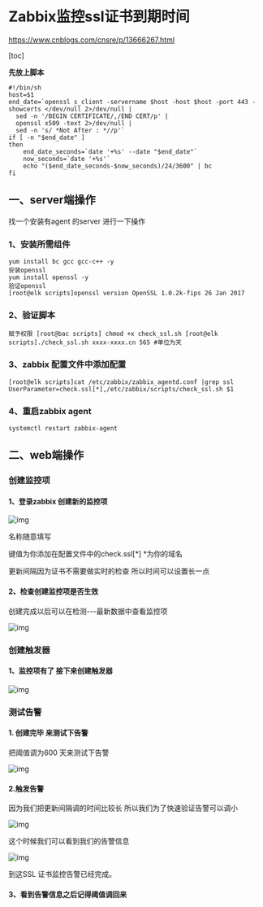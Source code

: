 # Zabbix监控ssl证书到期时间 

https://www.cnblogs.com/cnsre/p/13666267.html

[toc]

**先放上脚本**





```
#!/bin/sh
host=$1
end_date=`openssl s_client -servername $host -host $host -port 443 -showcerts </dev/null 2>/dev/null |
  sed -n '/BEGIN CERTIFICATE/,/END CERT/p' |
  openssl x509 -text 2>/dev/null |
  sed -n 's/ *Not After : *//p'`
if [ -n "$end_date" ]
then
    end_date_seconds=`date '+%s' --date "$end_date"`
    now_seconds=`date '+%s'`
    echo "($end_date_seconds-$now_seconds)/24/3600" | bc
fi
```



 

## 一、server端操作

找一个安装有agent 的server 进行一下操作

### 1、安装所需组件





```
yum install bc gcc gcc-c++ -y
安装openssl
yum install openssl -y
验证openssl
[root@elk scripts]openssl version OpenSSL 1.0.2k-fips 26 Jan 2017
```



 

### 2、验证脚本



```
赋予权限 [root@bac scripts] chmod +x check_ssl.sh [root@elk scripts]./check_ssl.sh xxxx-xxxx.cn 565 #单位为天
```

 

### 3、zabbix 配置文件中添加配置



```
[root@elk scripts]cat /etc/zabbix/zabbix_agentd.conf |grep ssl UserParameter=check.ssl[*],/etc/zabbix/scripts/check_ssl.sh $1
```

 

### 4、重启zabbix agent



```
systemctl restart zabbix-agent
```

 

## 二、web端操作

### 创建监控项

#### 1、登录zabbix 创建新的监控项

![img](https://img2020.cnblogs.com/blog/2022973/202009/2022973-20200914140736134-1669444962.png)

 

 

名称随意填写

键值为你添加在配置文件中的check.ssl[*] *为你的域名

更新间隔因为证书不需要做实时的检查 所以时间可以设置长一点

#### 2、检查创建监控项是否生效

创建完成以后可以在检测---最新数据中查看监控项

![img](https://img2020.cnblogs.com/blog/2022973/202009/2022973-20200914140557609-1268283887.png)

 

 

### 创建触发器

#### 1、监控项有了 接下来创建触发器

![img](https://img2020.cnblogs.com/blog/2022973/202009/2022973-20200914140607666-49728151.png)

 

 

### 测试告警

#### 1. 创建完毕 来测试下告警

把阈值调为600 天来测试下告警

![img](https://img2020.cnblogs.com/blog/2022973/202009/2022973-20200914140618888-418244856.png)

 

 

#### 2.触发告警

因为我们把更新间隔调的时间比较长 所以我们为了快速验证告警可以调小

![img](https://img2020.cnblogs.com/blog/2022973/202009/2022973-20200914140627530-1936286694.png)

 

 

这个时候我们可以看到我们的告警信息

![img](https://img2020.cnblogs.com/blog/2022973/202009/2022973-20200914140634411-391419829.png)

 

 

到这SSL 证书监控告警已经完成。

#### 3、看到告警信息之后记得阈值调回来